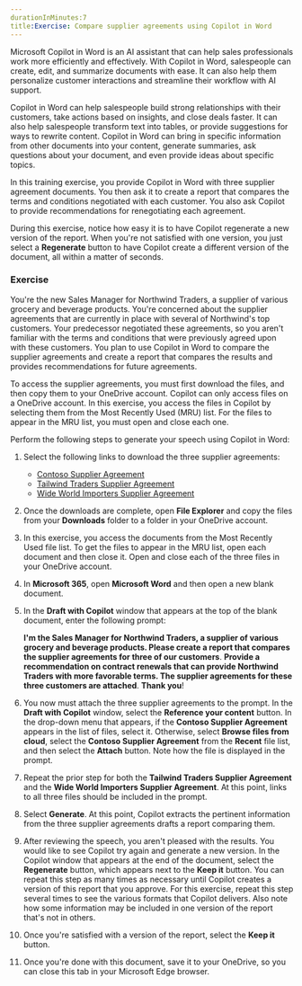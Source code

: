 ```yaml
---
durationInMinutes:7
title:Exercise: Compare supplier agreements using Copilot in Word
---
```

Microsoft Copilot in Word is an AI assistant that can help sales professionals work more efficiently and effectively. With Copilot in Word, salespeople can create, edit, and summarize documents with ease. It can also help them personalize customer interactions and streamline their workflow with AI support.

Copilot in Word can help salespeople build strong relationships with their customers, take actions based on insights, and close deals faster. It can also help salespeople transform text into tables, or provide suggestions for ways to rewrite content. Copilot in Word can bring in specific information from other documents into your content, generate summaries, ask questions about your document, and even provide ideas about specific topics.

In this training exercise, you provide Copilot in Word with three supplier agreement documents. You then ask it to create a report that compares the terms and conditions negotiated with each customer. You also ask Copilot to provide recommendations for renegotiating each agreement.

During this exercise, notice how easy it is to have Copilot regenerate a new version of the report. When you're not satisfied with one version, you just select a **Regenerate** button to have Copilot create a different version of the document, all within a matter of seconds.

### Exercise

You're the new Sales Manager for Northwind Traders, a supplier of various grocery and beverage products. You're concerned about the supplier agreements that are currently in place with several of Northwind's top customers. Your predecessor negotiated these agreements, so you aren't familiar with the terms and conditions that were previously agreed upon with these customers. You plan to use Copilot in Word to compare the supplier agreements and create a report that compares the results and provides recommendations for future agreements.

To access the supplier agreements, you must first download the files, and then copy them to your OneDrive account. Copilot can only access files on a OneDrive account. In this exercise, you access the files in Copilot by selecting them from the Most Recently Used (MRU) list. For the files to appear in the MRU list, you must open and close each one.

Perform the following steps to generate your speech using Copilot in Word:

1.  Select the following links to download the three supplier agreements:
     -  [Contoso Supplier Agreement](https://edxinteractivepage.blob.core.windows.net/ms-4004/Contoso%20Supplier%20Agreement.docx)
     -  [Tailwind Traders Supplier Agreement](https://edxinteractivepage.blob.core.windows.net/ms-4004/Tailwind%20Traders%20Supplier%20Agreement.docx)
     -  [Wide World Importers Supplier Agreement](https://edxinteractivepage.blob.core.windows.net/ms-4004/Wide%20World%20Importers%20Supplier%20Agreement.docx)
2.  Once the downloads are complete, open **File Explorer** and copy the files from your **Downloads** folder to a folder in your OneDrive account.
3.  In this exercise, you access the documents from the Most Recently Used file list. To get the files to appear in the MRU list, open each document and then close it. Open and close each of the three files in your OneDrive account.
4.  In **Microsoft 365**, open **Microsoft Word** and then open a new blank document.
5.  In the **Draft with Copilot** window that appears at the top of the blank document, enter the following prompt:
    
    **I'm the Sales Manager for Northwind Traders, a supplier of various grocery and beverage products. Please create a report that compares the supplier agreements for three of our customers**. **Provide a recommendation on contract renewals that can provide Northwind Traders with more favorable terms. The supplier agreements for these three customers are attached**. **Thank you**!
6.  You now must attach the three supplier agreements to the prompt. In the **Draft with Copilot** window, select the **Reference your content** button. In the drop-down menu that appears, if the **Contoso Supplier Agreement** appears in the list of files, select it. Otherwise, select **Browse files from cloud**, select the **Contoso Supplier Agreement** from the **Recent** file list, and then select the **Attach** button. Note how the file is displayed in the prompt.
7.  Repeat the prior step for both the **Tailwind Traders Supplier Agreement** and the **Wide World Importers Supplier Agreement**. At this point, links to all three files should be included in the prompt.
8.  Select **Generate**. At this point, Copilot extracts the pertinent information from the three supplier agreements drafts a report comparing them.
9.  After reviewing the speech, you aren't pleased with the results. You would like to see Copilot try again and generate a new version. In the Copilot window that appears at the end of the document, select the **Regenerate** button, which appears next to the **Keep it** button. You can repeat this step as many times as necessary until Copilot creates a version of this report that you approve. For this exercise, repeat this step several times to see the various formats that Copilot delivers. Also note how some information may be included in one version of the report that's not in others.
10. Once you're satisfied with a version of the report, select the **Keep it** button.
11. Once you're done with this document, save it to your OneDrive, so you can close this tab in your Microsoft Edge browser.
